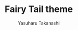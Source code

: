 ---
layout: "layouts/playing.html"
tags: "scores"
title: "Fairy Tail theme"
author: "Yasuharu Takanashi"
style: "film"
mei_file: "./Fairy_Tail_Main_theme.mei"
---